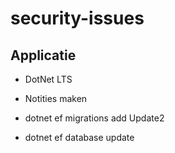 # security-issues

## Applicatie
- DotNet LTS
- Notities maken

- dotnet ef migrations add Update2
- dotnet ef database update

